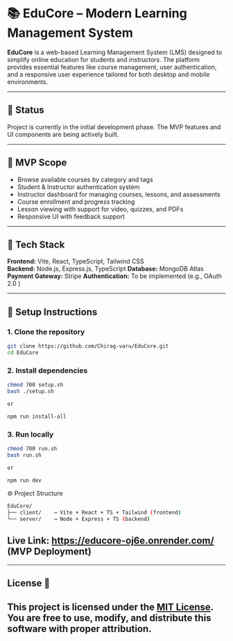 # 📚 EduCore – Modern Learning Management System

**EduCore** is a web-based Learning Management System (LMS) designed to simplify online education for students and instructors. The platform provides essential features like course management, user authentication, and a responsive user experience tailored for both desktop and mobile environments.

---

## 🚧 Status

Project is currently in the initial development phase. The MVP features and UI components are being actively built.

---

## 📌 MVP Scope

- Browse available courses by category and tags  
- Student & Instructor authentication system  
- Instructor dashboard for managing courses, lessons, and assessments  
- Course enrollment and progress tracking  
- Lesson viewing with support for video, quizzes, and PDFs  
- Responsive UI with feedback support  

---

## 🧰 Tech Stack

**Frontend:** Vite, React, TypeScript, Tailwind CSS  
**Backend:** Node.js, Express.js, TypeScript
**Database:** MongoDB Atlas
**Payment Gateway:** Stripe
**Authentication:** To be implemented (e.g., OAuth 2.0 )

---

## 📂 Setup Instructions

### 1. Clone the repository

```bash
git clone https://github.com/Chirag-varu/EduCore.git
cd EduCore
```

### 2. Install dependencies

```bash
chmod 700 setup.sh
bash ./setup.sh

or 

npm run install-all
```

### 3. Run locally

```bash
chmod 700 run.sh
bash run.sh

or 

npm run dev
```

⚙️ Project Structure
```bash
EduCore/
├── client/    → Vite + React + TS + Tailwind (frontend)
└── server/    → Node + Express + TS (backend)
```

## Live Link: https://educore-oj6e.onrender.com/ (MVP Deployment)

---

## **License** 📜
This project is licensed under the [MIT License](LICENSE).
You are free to use, modify, and distribute this software with proper attribution.
---